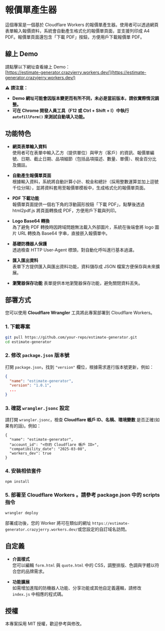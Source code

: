 # 報價單產生器

這個專案是一個基於 Cloudflare Workers 的報價單產生器。使用者可以透過網頁表單輸入報價資料，系統會自動產生格式化的報價單頁面，並支援列印成 A4 PDF。報價單頁面還包含「下載 PDF」按鈕，方便用戶下載報價單 PDF。

## 線上 Demo

請點擊以下網址查看線上 Demo：  
[https://estimate-generator.crazyjerry.workers.dev/](https://estimate-generator.crazyjerry.workers.dev/)

⚠ **請注意：**
- **Demo 網址可能會因版本變更而有所不同，未必是當前版本，請依實際情況調整。**
- **可在 Chrome 開發人員工具（F12 或 Ctrl + Shift + I）中執行 `autofillForm()` 來測試自動填入功能。**

## 功能特色

- **網頁表單輸入資料**  
  使用者可在表單中輸入乙方（提供單位）與甲方（客戶）的資訊、報價單編號、日期、截止日期、品項細節（包括品項描述、數量、單價）、稅金百分比及備註。

- **自動產生報價單頁面**  
  根據輸入資料，系統將自動計算小計、稅金和總計（採用整數運算並加上逗號千位分隔），並將資料套用至報價單模板中，生成格式化的報價單頁面。

- **PDF 下載功能**  
  報價單頁面提供一個右下角的浮動圓形按鈕「下載 PDF」，點擊後透過 html2pdf.js 將頁面轉換成 PDF，方便用戶下載與列印。

- **Logo Base64 轉換**  
  為了避免 PDF 轉換時因跨域問題無法載入外部圖片，系統在後端會將 logo 圖片 URL 轉換為 Base64 字串，直接嵌入報價單中。

- **基礎防機器人保護**  
  透過檢查 HTTP User-Agent 標頭，對自動化呼叫進行基本過濾。

- **匯入匯出資料**  
  表單下方提供匯入與匯出資料功能，資料儲存成 JSON 檔案方便保存與未來擴展。

- **瀏覽器保存功能**
  表單提供本地瀏覽器保存功能，避免關閉資料丟失。

## 部署方式

您可以使用 **Cloudflare Wrangler** 工具將此專案部署到 Cloudflare Workers。

### 1. 下載專案

```bash
git pull https://github.com/your-repo/estimate-generator.git
cd estimate-generator
```

### 2. 修改 `package.json` 版本號

打開 `package.json`，找到 `"version"` 欄位，根據需求進行版本號更新，例如：

```json
{
  "name": "estimate-generator",
  "version": "1.0.1",
  ...
}
```

### 3. 確認 `wrangler.jsonc` 設定

請打開 `wrangler.jsonc`，檢查 **Cloudflare 帳戶 ID、名稱、環境變數** 是否正確(如果有的話)。例如：

```jsonc
{
  "name": "estimate-generator",
  "account_id": "<你的 Cloudflare 帳戶 ID>",
  "compatibility_date": "2025-03-08",
  "workers_dev": true
}
```

### 4. 安裝相依套件

```bash
npm install
```

### 5. 部署至 Cloudflare Workers 。請參考 package.json 中的 scripts 指令

```bash
wrangler deploy
```

部署成功後，您的 Worker 將可在類似的網址 `https://estimate-generator.crazyjerry.workers.dev/`或您設定的自訂域名訪問。

## 自定義

- **介面樣式**  
  您可以編輯 `form.html` 與 `quote.html` 中的 CSS，調整排版、色調與字體以符合您的品牌需求。

- **功能擴展**  
  如需增加進階的防機器人功能、分享功能或其他自定義邏輯，請修改 `index.js` 中相應的程式碼。

## 授權

本專案採用 MIT 授權，歡迎參考與修改。